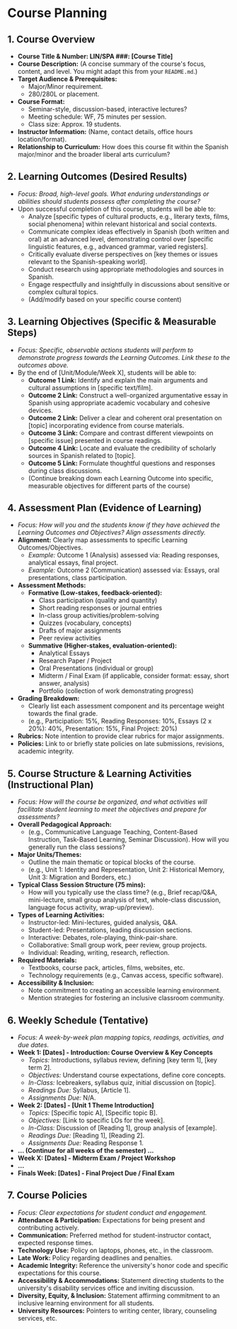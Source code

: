 # Course Planning

## 1. Course Overview

*   **Course Title & Number: LIN/SPA ###: [Course Title]** 
*   **Course Description:** (A concise summary of the course's focus, content, and level. You might adapt this from your `README.md`.)
*   **Target Audience & Prerequisites:**
    *   Major/Minor requirement.
    *   280/280L or placement.
*   **Course Format:**
    *   Seminar-style, discussion-based, interactive lectures?
    *   Meeting schedule: WF, 75 minutes per session.
    *   Class size: Approx. 19 students.
*   **Instructor Information:** (Name, contact details, office hours location/format).
*   **Relationship to Curriculum:** How does this course fit within the Spanish major/minor and the broader liberal arts curriculum?

## 2. Learning Outcomes (Desired Results)

*   *Focus: Broad, high-level goals. What enduring understandings or abilities should students possess after completing the course?*
*   Upon successful completion of this course, students will be able to:
    *   Analyze [specific types of cultural products, e.g., literary texts, films, social phenomena] within relevant historical and social contexts.
    *   Communicate complex ideas effectively in Spanish (both written and oral) at an advanced level, demonstrating control over [specific linguistic features, e.g., advanced grammar, varied registers].
    *   Critically evaluate diverse perspectives on [key themes or issues relevant to the Spanish-speaking world].
    *   Conduct research using appropriate methodologies and sources in Spanish.
    *   Engage respectfully and insightfully in discussions about sensitive or complex cultural topics.
    *   (Add/modify based on your specific course content)

## 3. Learning Objectives (Specific & Measurable Steps)

*   *Focus: Specific, observable actions students will perform to demonstrate progress towards the Learning Outcomes. Link these to the outcomes above.*
*   By the end of [Unit/Module/Week X], students will be able to:
    *   **Outcome 1 Link:** Identify and explain the main arguments and cultural assumptions in [specific text/film].
    *   **Outcome 2 Link:** Construct a well-organized argumentative essay in Spanish using appropriate academic vocabulary and cohesive devices.
    *   **Outcome 2 Link:** Deliver a clear and coherent oral presentation on [topic] incorporating evidence from course materials.
    *   **Outcome 3 Link:** Compare and contrast different viewpoints on [specific issue] presented in course readings.
    *   **Outcome 4 Link:** Locate and evaluate the credibility of scholarly sources in Spanish related to [topic].
    *   **Outcome 5 Link:** Formulate thoughtful questions and responses during class discussions.
    *   (Continue breaking down each Learning Outcome into specific, measurable objectives for different parts of the course)

## 4. Assessment Plan (Evidence of Learning)

*   *Focus: How will you and the students know if they have achieved the Learning Outcomes and Objectives? Align assessments directly.*
*   **Alignment:** Clearly map assessments to specific Learning Outcomes/Objectives.
    *   *Example:* Outcome 1 (Analysis) assessed via: Reading responses, analytical essays, final project.
    *   *Example:* Outcome 2 (Communication) assessed via: Essays, oral presentations, class participation.
*   **Assessment Methods:**
    *   **Formative (Low-stakes, feedback-oriented):**
        *   Class participation (quality and quantity)
        *   Short reading responses or journal entries
        *   In-class group activities/problem-solving
        *   Quizzes (vocabulary, concepts)
        *   Drafts of major assignments
        *   Peer review activities
    *   **Summative (Higher-stakes, evaluation-oriented):**
        *   Analytical Essays
        *   Research Paper / Project
        *   Oral Presentations (individual or group)
        *   Midterm / Final Exam (if applicable, consider format: essay, short answer, analysis)
        *   Portfolio (collection of work demonstrating progress)
*   **Grading Breakdown:**
    *   Clearly list each assessment component and its percentage weight towards the final grade.
    *   (e.g., Participation: 15%, Reading Responses: 10%, Essays (2 x 20%): 40%, Presentation: 15%, Final Project: 20%)
*   **Rubrics:** Note intention to provide clear rubrics for major assignments.
*   **Policies:** Link to or briefly state policies on late submissions, revisions, academic integrity.

## 5. Course Structure & Learning Activities (Instructional Plan)

*   *Focus: How will the course be organized, and what activities will facilitate student learning to meet the objectives and prepare for assessments?*
*   **Overall Pedagogical Approach:**
    *   (e.g., Communicative Language Teaching, Content-Based Instruction, Task-Based Learning, Seminar Discussion). How will you generally run the class sessions?
*   **Major Units/Themes:**
    *   Outline the main thematic or topical blocks of the course.
    *   (e.g., Unit 1: Identity and Representation, Unit 2: Historical Memory, Unit 3: Migration and Borders, etc.)
*   **Typical Class Session Structure (75 mins):**
    *   How will you typically use the class time? (e.g., Brief recap/Q&A, mini-lecture, small group analysis of text, whole-class discussion, language focus activity, wrap-up/preview).
*   **Types of Learning Activities:**
    *   Instructor-led: Mini-lectures, guided analysis, Q&A.
    *   Student-led: Presentations, leading discussion sections.
    *   Interactive: Debates, role-playing, think-pair-share.
    *   Collaborative: Small group work, peer review, group projects.
    *   Individual: Reading, writing, research, reflection.
*   **Required Materials:**
    *   Textbooks, course pack, articles, films, websites, etc.
    *   Technology requirements (e.g., Canvas access, specific software).
*   **Accessibility & Inclusion:**
    *   Note commitment to creating an accessible learning environment.
    *   Mention strategies for fostering an inclusive classroom community.

## 6. Weekly Schedule (Tentative)

*   *Focus: A week-by-week plan mapping topics, readings, activities, and due dates.*
*   **Week 1: [Dates] - Introduction: Course Overview & Key Concepts**
    *   *Topics:* Introductions, syllabus review, defining [key term 1], [key term 2].
    *   *Objectives:* Understand course expectations, define core concepts.
    *   *In-Class:* Icebreakers, syllabus quiz, initial discussion on [topic].
    *   *Readings Due:* Syllabus, [Article 1].
    *   *Assignments Due:* N/A.
*   **Week 2: [Dates] - [Unit 1 Theme Introduction]**
    *   *Topics:* [Specific topic A], [Specific topic B].
    *   *Objectives:* [Link to specific LOs for the week].
    *   *In-Class:* Discussion of [Reading 1], group analysis of [example].
    *   *Readings Due:* [Reading 1], [Reading 2].
    *   *Assignments Due:* Reading Response 1.
*   **... (Continue for all weeks of the semester) ...**
*   **Week X: [Dates] - Midterm Exam / Project Workshop**
*   **...**
*   **Finals Week: [Dates] - Final Project Due / Final Exam**

## 7. Course Policies

*   *Focus: Clear expectations for student conduct and engagement.*
*   **Attendance & Participation:** Expectations for being present and contributing actively.
*   **Communication:** Preferred method for student-instructor contact, expected response times.
*   **Technology Use:** Policy on laptops, phones, etc., in the classroom.
*   **Late Work:** Policy regarding deadlines and penalties.
*   **Academic Integrity:** Reference the university's honor code and specific expectations for this course.
*   **Accessibility & Accommodations:** Statement directing students to the university's disability services office and inviting discussion.
*   **Diversity, Equity, & Inclusion:** Statement affirming commitment to an inclusive learning environment for all students.
*   **University Resources:** Pointers to writing center, library, counseling services, etc.
